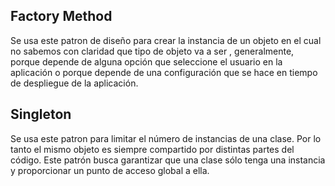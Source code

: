 ## Factory Method

Se usa este patron de diseño para crear la instancia de un objeto en el cual no sabemos con claridad que tipo de objeto va a ser , generalmente, porque depende de alguna opción que seleccione el usuario en la aplicación o porque depende de una configuración que se hace en tiempo de despliegue de la aplicación.


## Singleton

Se usa este patron para limitar el número de instancias de una clase. Por lo tanto el mismo objeto es siempre compartido por distintas partes del código. Este patrón busca garantizar que una clase sólo tenga una instancia y proporcionar un punto de acceso global a ella.

